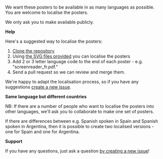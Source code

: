 We want these posters to be available in as many languages as possible. You are welcome to localise the posters.

We only ask you to make available publicly.

**Help**

Here's a suggested way to localise the posters:

1. [Clone the repository](https://github.com/UKHomeOffice/posters)
2. Using [the SVG files provided](https://github.com/UKHomeOffice/posters/tree/master/accessibility/posters_en-UK/svg) you can localise the posters
3. Add 2 or 3 letter language code to the end of each poster - e.g. "screenreader_fr.pdf."
4. Send a pull request so we can review and merge them.

We're happy to adapt the localisation process, so if you have any suggestions [create a new issue](https://github.com/UKHomeOffice/posters/issues).

**Same language but different countries**

NB: If there are a number of people who want to localise the posters into other languages, we'll ask you to
collaborate to make one set of posters.

If there are differences between e.g. Spanish spoken in Spain and Spanish spoken in Argentina, then it is possible
to create two localised versions - one for Spain and one for Argentina.

**Support**

If you have any questions, just ask a question [by creating a new issue](https://github.com/UKHomeOffice/posters/issues)!
